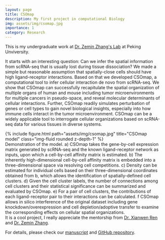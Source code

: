 ```yaml
---
layout: page
title: CSOmap
description: My first project in computational Biology
img: assets/img/csomap.jpg
importance: 1
category: Research
---
```


This is my undergraduate work at <a href="http://cancer-pku.cn">Dr. Zemin Zhang's Lab</a> at Peking Unviversity.

It starts with an interesting question: Can we infer the spatial information from scRNA-seq that is usually lost during tissue dissociation? We made a simple but reasonable assumption that spatially-close cells should have high ligand-receptor interactions. Based on that we developed CSOmap, a computational tool to infer cellular interaction de novo from scRNA-seq. We show that CSOmap can successfully recapitulate the spatial organization of multiple organs of human and mouse including tumor microenvironments for multiple cancers in pseudo-space, and reveal molecular determinants of cellular interactions. Further, CSOmap readily simulates perturbation of genes or cell types to gain novel biological insights, especially into how immune cells interact in the tumor microenvironment. CSOmap can be a widely applicable tool to interrogate cellular organizations based on scRNA-seq data for various tissues in diverse systems. 
<div class="row">
    <div class="col-sm mt-3 mt-md-0">
        {% include figure.html path="assets/img/csomap.jpg" title="CSOmap model" class="img-fluid rounded z-depth-1" %}
    </div>
</div>
<div class="caption">
    Demonstration of the model. a) CSOmap takes the gene-by-cell expression matrix generated by scRNA-seq and the known ligand-receptor network as inputs, upon which a cell-by-cell affinity matrix is estimated. b) The inherently high-dimensional cell-by-cell affinity matrix is embedded into a three-dimensional space via resolving cell competitions. c) Density can be estimated for individual cells based on their three-dimensional coordinates obtained from b, which allows the identification of spatially-defined cell clusters. d) Given the cell cluster labels, the number of connections among cell clusters and their statistical significance can be summarized and evaluated by CSOmap. e) For a pair of cell clusters, the contributions of each ligand-receptor pair to their interactions can be calculated. f CSOmap allows in silico interference of the original dataset including gene knockdown/overexpression and cell depletion/adoptive transfer to examine the corresponding effects on cellular spatial organizations.
</div>
It is a cool project, I really appreciate the mentorship from <a href="http://zhangroup.aporc.org/XianwenRen">Dr. Xianwen Ren</a> and <a href="http://cancer-pku.cn/index.php/people/zemin-zhang/">Dr. Zemin Zhang</a>. 

For details, please check our <a href="https://www.nature.com/articles/s41422-020-0353-2">manuscript</a> and <a href="https://github.com/zhongguojie1998/CSOmap">GitHub repository</a>.
